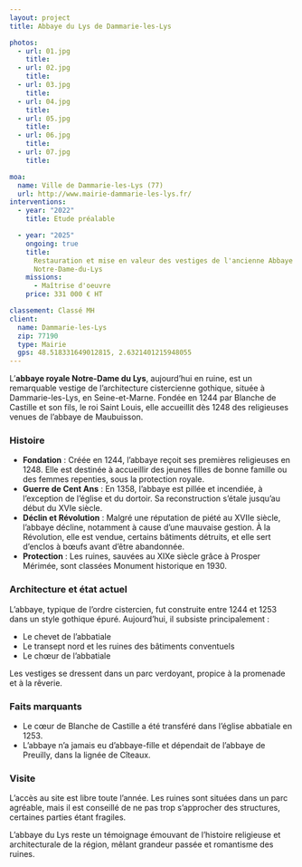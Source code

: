 ```yaml
---
layout: project
title: Abbaye du Lys de Dammarie-les-Lys

photos:
  - url: 01.jpg
    title:
  - url: 02.jpg
    title:
  - url: 03.jpg
    title:
  - url: 04.jpg
    title:
  - url: 05.jpg
    title:
  - url: 06.jpg
    title:
  - url: 07.jpg
    title:

moa:
  name: Ville de Dammarie-les-Lys (77)
  url: http://www.mairie-dammarie-les-lys.fr/
interventions:
  - year: "2022"
    title: Etude préalable

  - year: "2025"
    ongoing: true
    title:
      Restauration et mise en valeur des vestiges de l'ancienne Abbaye
      Notre-Dame-du-Lys
    missions:
      - Maîtrise d'oeuvre
    price: 331 000 € HT

classement: Classé MH
client:
  name: Dammarie-les-Lys
  zip: 77190
  type: Mairie
  gps: 48.518331649012815, 2.6321401215948055
---
```


L’**abbaye royale Notre-Dame du Lys**, aujourd’hui en ruine, est un remarquable
vestige de l’architecture cistercienne gothique, située à Dammarie-les-Lys, en
Seine-et-Marne. Fondée en 1244 par Blanche de Castille et son fils, le roi Saint
Louis, elle accueillit dès 1248 des religieuses venues de l’abbaye de
Maubuisson.

### Histoire

- **Fondation** : Créée en 1244, l’abbaye reçoit ses premières religieuses
  en 1248. Elle est destinée à accueillir des jeunes filles de bonne famille ou
  des femmes repenties, sous la protection royale.
- **Guerre de Cent Ans** : En 1358, l’abbaye est pillée et incendiée, à
  l’exception de l’église et du dortoir. Sa reconstruction s’étale jusqu’au
  début du XVIe siècle.
- **Déclin et Révolution** : Malgré une réputation de piété au XVIIe siècle,
  l’abbaye décline, notamment à cause d’une mauvaise gestion. À la Révolution,
  elle est vendue, certains bâtiments détruits, et elle sert d’enclos à bœufs
  avant d’être abandonnée.
- **Protection** : Les ruines, sauvées au XIXe siècle grâce à Prosper Mérimée,
  sont classées Monument historique en 1930.

### Architecture et état actuel

L’abbaye, typique de l’ordre cistercien, fut construite entre 1244 et 1253 dans
un style gothique épuré. Aujourd’hui, il subsiste principalement :

- Le chevet de l’abbatiale
- Le transept nord et les ruines des bâtiments conventuels
- Le chœur de l’abbatiale

Les vestiges se dressent dans un parc verdoyant, propice à la promenade et à la
rêverie.

### Faits marquants

- Le cœur de Blanche de Castille a été transféré dans l’église abbatiale
  en 1253.
- L’abbaye n’a jamais eu d’abbaye-fille et dépendait de l’abbaye de Preuilly,
  dans la lignée de Cîteaux.

### Visite

L’accès au site est libre toute l’année. Les ruines sont situées dans un parc
agréable, mais il est conseillé de ne pas trop s’approcher des structures,
certaines parties étant fragiles.

L’abbaye du Lys reste un témoignage émouvant de l’histoire religieuse et
architecturale de la région, mêlant grandeur passée et romantisme des ruines.

